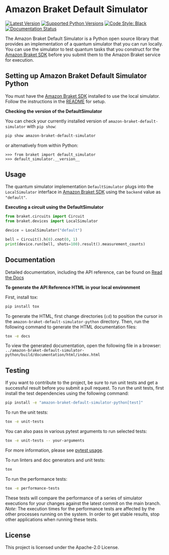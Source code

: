 # Amazon Braket Default Simulator

[![Latest Version](https://img.shields.io/pypi/v/amazon-braket-default-simulator.svg)](https://pypi.python.org/pypi/amazon-braket-default-simulator)
[![Supported Python Versions](https://img.shields.io/pypi/pyversions/amazon-braket-default-simulator.svg)](https://pypi.python.org/pypi/amazon-braket-default-simulator)
[![Code Style: Black](https://img.shields.io/badge/code_style-black-000000.svg)](https://github.com/psf/black)
[![Documentation Status](https://readthedocs.org/projects/amazon-braket-default-simulator-python/badge/?version=latest)](https://amazon-braket-default-simulator-python.readthedocs.io/en/latest/?badge=latest)

The Amazon Braket Default Simulator is a Python open source library that provides an implementation of a quantum simulator 
that you can run locally. You can use the simulator to test quantum tasks that you construct for the [Amazon Braket SDK](https://github.com/aws/amazon-braket-sdk-python)
before you submit them to the Amazon Braket service for execution.

## Setting up Amazon Braket Default Simulator Python
You must have the [Amazon Braket SDK](https://github.com/aws/amazon-braket-sdk-python) installed to use the local simulator.
Follow the instructions in the [README](https://github.com/aws/amazon-braket-sdk-python/blob/main/README.md) for setup.

**Checking the version of the DefaultSimulator**

You can check your currently installed version of `amazon-braket-default-simulator` with `pip show`:

```bash
pip show amazon-braket-default-simulator
```

or alternatively from within Python:

```
>>> from braket import default_simulator
>>> default_simulator.__version__
```

## Usage
The quantum simulator implementation `DefaultSimulator` plugs into the `LocalSimulator` interface in 
[Amazon Braket SDK](https://github.com/aws/amazon-braket-sdk-python) using the `backend` value as `"default"`. 

**Executing a circuit using the DefaultSimulator**
```python
from braket.circuits import Circuit
from braket.devices import LocalSimulator

device = LocalSimulator("default")

bell = Circuit().h(0).cnot(0, 1)
print(device.run(bell, shots=100).result().measurement_counts)
```

## Documentation

Detailed documentation, including the API reference, can be found on [Read the Docs](https://amazon-braket-default-simulator-python.readthedocs.io/en/latest/)

**To generate the API Reference HTML in your local environment**

First, install tox:

```bash
pip install tox
```

To generate the HTML, first change directories (`cd`) to position the cursor in the `amazon-braket-default-simulator-python` directory. Then, run the following command to generate the HTML documentation files:

```bash
tox -e docs
```

To view the generated documentation, open the following file in a browser:
`../amazon-braket-default-simulator-python/build/documentation/html/index.html`

## Testing

If you want to contribute to the project, be sure to run unit tests and get a successful result 
before you submit a pull request. To run the unit tests, first install the test dependencies using the following command:

```bash
pip install -e "amazon-braket-default-simulator-python[test]"
```

To run the unit tests:

```bash
tox -e unit-tests
```

You can also pass in various pytest arguments to run selected tests:

```bash
tox -e unit-tests -- your-arguments
```

For more information, please see [pytest usage](https://docs.pytest.org/en/stable/usage.html).

To run linters and doc generators and unit tests:

```bash
tox
```

To run the performance tests:

```bash
tox -e performance-tests
```

These tests will compare the performance of a series of simulator executions for your changes against the latest commit on the main branch.
*Note*: The execution times for the performance tests are affected by the other processes running on the system.
In order to get stable results, stop other applications when running these tests.

## License

This project is licensed under the Apache-2.0 License.

